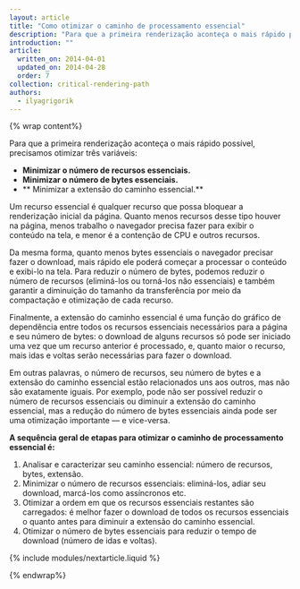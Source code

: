 ```yaml
---
layout: article
title: "Como otimizar o caminho de processamento essencial"
description: "Para que a primeira renderização aconteça o mais rápido possível, precisamos otimizar três variáveis: minimizar o número de recursos essenciais, minimizar o número de bytes essenciais e minimizar a extensão do caminho essencial."
introduction: ""
article:
  written_on: 2014-04-01
  updated_on: 2014-04-28
  order: 7
collection: critical-rendering-path
authors:
  - ilyagrigorik
---
```

{% wrap content%}

Para que a primeira renderização aconteça o mais rápido possível, precisamos otimizar três variáveis:

* **Minimizar o número de recursos essenciais.**
* **Minimizar o número de bytes essenciais.**
* ** Minimizar a extensão do caminho essencial.**

Um recurso essencial é qualquer recurso que possa bloquear a renderização inicial da página. Quanto menos recursos desse tipo houver na página, menos trabalho o navegador precisa fazer para exibir o conteúdo na tela, e menor é a contenção de CPU e outros recursos.

Da mesma forma, quanto menos bytes essenciais o navegador precisar fazer o download, mais rápido ele poderá começar a processar o conteúdo e exibi-lo na tela. Para reduzir o número de bytes, podemos reduzir o número de recursos (eliminá-los ou torná-los não essenciais) e também garantir a diminuição do tamanho da transferência por meio da compactação e otimização de cada recurso.

Finalmente, a extensão do caminho essencial é uma função do gráfico de dependência entre todos os recursos essenciais necessários para a página e seu número de bytes: o download de alguns recursos só pode ser iniciado uma vez que um recurso anterior é processado, e, quanto maior o recurso, mais idas e voltas serão necessárias para fazer o download.

Em outras palavras, o número de recursos, seu número de bytes e a extensão do caminho essencial estão relacionados uns aos outros, mas não são exatamente iguais. Por exemplo, pode não ser possível reduzir o número de recursos essenciais ou diminuir a extensão do caminho essencial, mas a redução do número de bytes essenciais ainda pode ser uma otimização importante &mdash; e vice-versa.

**A sequência geral de etapas para otimizar o caminho de processamento essencial é:**

1. Analisar e caracterizar seu caminho essencial: número de recursos, bytes, extensão.
2. Minimizar o número de recursos essenciais: eliminá-los, adiar seu download, marcá-los como assíncronos etc.
3. Otimizar a ordem em que os recursos essenciais restantes são carregados: é melhor fazer o download de todos os recursos essenciais o quanto antes para diminuir a extensão do caminho essencial.
4. Otimizar o número de bytes essenciais para reduzir o tempo de download (número de idas e voltas).

{% include modules/nextarticle.liquid %}

{% endwrap%}

